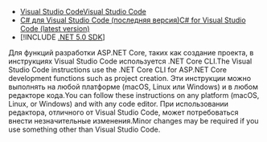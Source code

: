 * [<span data-ttu-id="3d1e0-101">Visual Studio Code</span><span class="sxs-lookup"><span data-stu-id="3d1e0-101">Visual Studio Code</span></span>](https://code.visualstudio.com/download)
* [<span data-ttu-id="3d1e0-102">C# для Visual Studio Code (последняя версия)</span><span class="sxs-lookup"><span data-stu-id="3d1e0-102">C# for Visual Studio Code (latest version)</span></span>](https://marketplace.visualstudio.com/items?itemName=ms-dotnettools.csharp)
* [!INCLUDE [.NET 5.0 SDK](~/includes/5.0-SDK.md)]

<span data-ttu-id="3d1e0-103">Для функций разработки ASP.NET Core, таких как создание проекта, в инструкциях Visual Studio Code используется .NET Core CLI.</span><span class="sxs-lookup"><span data-stu-id="3d1e0-103">The Visual Studio Code instructions use the .NET Core CLI for ASP.NET Core development functions such as project creation.</span></span> <span data-ttu-id="3d1e0-104">Эти инструкции можно выполнять на любой платформе (macOS, Linux или Windows) и в любом редакторе кода.</span><span class="sxs-lookup"><span data-stu-id="3d1e0-104">You can follow these instructions on any platform (macOS, Linux, or Windows) and with any code editor.</span></span> <span data-ttu-id="3d1e0-105">При использовании редактора, отличного от Visual Studio Code, может потребоваться внести незначительные изменения.</span><span class="sxs-lookup"><span data-stu-id="3d1e0-105">Minor changes may be required if you use something other than Visual Studio Code.</span></span>
